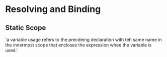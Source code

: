 # Resolving and Binding

## Static Scope
'a variable usage refers to the precdeing declaration with teh same name in the innermpst scope that encloses the expression whee the variable is used.'


